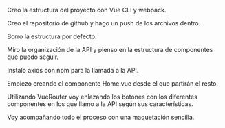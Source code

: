 Creo la estructura del proyecto con Vue CLI y webpack.

Creo el repositorio de github y hago un push de los archivos dentro.

Borro la estructura por defecto.

Miro la organización de la API y pienso en la estructura de componentes que puedo seguir.

Instalo axios con npm para la llamada a la API.

Empiezo creando el componente Home.vue desde el que partirán el resto.

Utilizando VueRouter voy enlazando los botones con los diferentes componentes en los que llamo a la API según sus características.

Voy acompañando todo el proceso con una maquetación sencilla.